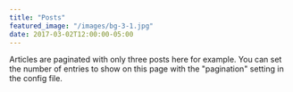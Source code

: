 ```yaml
---
title: "Posts"
featured_image: "/images/bg-3-1.jpg"
date: 2017-03-02T12:00:00-05:00
---
```

Articles are paginated with only three posts here for example. You can set the number of entries to show on this page with the "pagination" setting in the config file.
